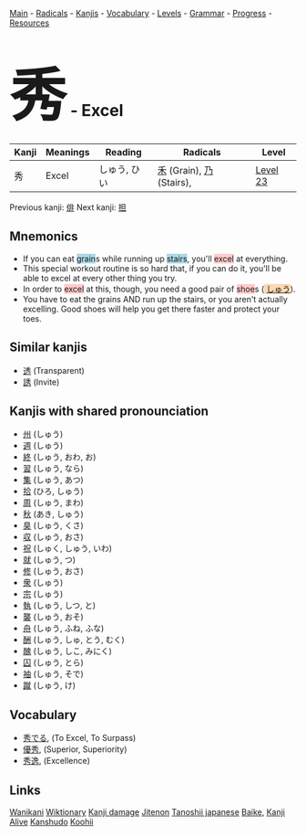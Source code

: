 <style> bigfont {font-size: 100px}</style>
[Main](../README.md) -
[Radicals](../radicals.md) -
[Kanjis](../kanjis.md) -
[Vocabulary](../vocabulary.md) -
[Levels](../levels.md) -
[Grammar](../grammar.md) - 
[Progress](../progress.md) -
[Resources](../resources.md)
# <bigfont> 秀</bigfont> - Excel 

| Kanji | Meanings | Reading | Radicals | Level |
| --- | --- | --- | --- | --- |
| 秀 | Excel | しゅう, ひい | [禾](../radicals/禾.md) (Grain), [乃](../radicals/乃.md) (Stairs),  | [Level 23](../levels/wk_level23.md) |

Previous kanji: [俳](俳.md) Next kanji: [担](担.md) 

## Mnemonics
 * If you can eat <span style="background-color:#ADD8E6"> grain</span>s while running up <span style="background-color:#ADD8E6"> stairs</span>, you'll <span style="background-color:#ffcccb"> excel</span> at everything. 
* This special workout routine is so hard that, if you can do it, you'll be able to excel at every other thing you try.
* In order to <span style="background-color:#ffcccb"> excel</span> at this, though, you need a good pair of <span style="background-color:#ffcccb"> shoe</span>s (<span style="background-color:#fed8b1"> [しゅう](https://jisho.org/search/しゅう)</span>). 
* You have to eat the grains AND run up the stairs, or you aren't actually excelling. Good shoes will help you get there faster and protect your toes.


## Similar kanjis
 * [透](透.md) (Transparent)
* [誘](誘.md) (Invite)



## Kanjis with shared pronounciation
 * [州](州.md) (しゅう)
* [週](週.md) (しゅう)
* [終](終.md) (しゅう, おわ, お)
* [習](習.md) (しゅう, なら)
* [集](集.md) (しゅう, あつ)
* [拾](拾.md) (ひろ, しゅう)
* [周](周.md) (しゅう, まわ)
* [秋](秋.md) (あき, しゅう)
* [臭](臭.md) (しゅう, くさ)
* [収](収.md) (しゅう, おさ)
* [祝](祝.md) (しゅく, しゅう, いわ)
* [就](就.md) (しゅう, つ)
* [修](修.md) (しゅう, おさ)
* [衆](衆.md) (しゅう)
* [宗](宗.md) (しゅう)
* [執](執.md) (しゅう, しつ, と)
* [襲](襲.md) (しゅう, おそ)
* [舟](舟.md) (しゅう, ふね, ふな)
* [酬](酬.md) (しゅう, しゅ, とう, むく)
* [醜](醜.md) (しゅう, しこ, みにく)
* [囚](囚.md) (しゅう, とら)
* [袖](袖.md) (しゅう, そで)
* [蹴](蹴.md) (しゅう, け)



## Vocabulary
 * [秀でる](../vocabulary/秀.md), (To Excel, To Surpass)
* [優秀](../vocabulary/秀.md), (Superior, Superiority)
* [秀逸](../vocabulary/秀.md), (Excellence)




## Links 


[Wanikani](https://www.wanikani.com/kanji/秀)
[Wiktionary](https://en.wiktionary.org/wiki/秀)
[Kanji damage](http://www.kanjidamage.com/kanji/search?utf8=✓&q=秀)
[Jitenon](https://jitenon.com/kanji/秀)
[Tanoshii japanese](https://www.tanoshiijapanese.com/dictionary/kanji.cfm?k=秀)
[Baike](https://baike.baidu.com/item/秀),
[Kanji Alive](https://app.kanjialive.com/秀)
[Kanshudo](https://www.kanshudo.com/searchmn?q=秀)
[Koohii](https://kanji.koohii.com/study/kanji/秀)
